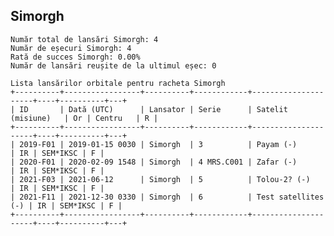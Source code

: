 ## Simorgh

    Număr total de lansări Simorgh: 4
    Număr de eșecuri Simorgh: 4
    Rată de succes Simorgh: 0.00%
    Număr de lansări reușite de la ultimul eșec: 0
    
    Lista lansărilor orbitale pentru racheta Simorgh
    +----------+-----------------+----------+------------+---------------------+----+----------+---+
    | ID       | Dată (UTC)      | Lansator | Serie      | Satelit (misiune)   | Or | Centru   | R |
    +----------+-----------------+----------+------------+---------------------+----+----------+---+
    | 2019-F01 | 2019-01-15 0030 | Simorgh  | 3          | Payam (-)           | IR | SEM*IKSC | F |
    | 2020-F01 | 2020-02-09 1548 | Simorgh  | 4 MRS.C001 | Zafar (-)           | IR | SEM*IKSC | F |
    | 2021-F03 | 2021-06-12      | Simorgh  | 5          | Tolou-2? (-)        | IR | SEM*IKSC | F |
    | 2021-F11 | 2021-12-30 0330 | Simorgh  | 6          | Test satellites (-) | IR | SEM*IKSC | F |
    +----------+-----------------+----------+------------+---------------------+----+----------+---+
    


